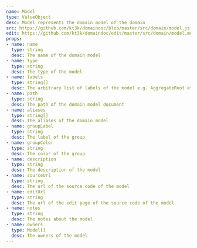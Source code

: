 ```yaml
---
name: Model
type: ValueObject
desc: Model represents the domain model of the domain
src: https://github.com/kt3k/domaindoc/blob/master/src/domain/model.js
edit: https://github.com/kt3k/domaindoc/edit/master/src/domain/model.md
props:
- name: name
  type: string
  desc: The name of the domain model
- name: type
  type: string
  desc: The type of the model
- name: labels
  type: string[]
  desc: The arbitrary list of labels of the model e.g. AggregateRoot etc
- name: path
  type: string
  desc: The path of the domain model document
- name: aliases
  type: string[]
  desc: The aliases of the domain model
- name: groupLabel
  type: string
  desc: The label of the group
- name: groupColor
  type: string
  desc: The color of the group
- name: description
  type: string
  desc: The description of the model
- name: sourceUrl
  type: string
  desc: The url of the source code of the model
- name: editUrl
  type: string
  desc: The url of the edit page of the source code of the model
- name: notes
  type: string
  desc: The notes about the model
- name: owners
  type: Model[]
  desc: The owners of the model
---
```

